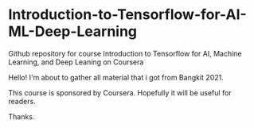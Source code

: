 # Introduction-to-Tensorflow-for-AI-ML-Deep-Learning
Github repository for course Introduction to Tensorflow for AI, Machine Learning, and Deep Leaning on Coursera

Hello!
I'm about to gather all material that i got from Bangkit 2021.

This course is sponsored by Coursera.  Hopefully it will be useful for readers.  

Thanks.
